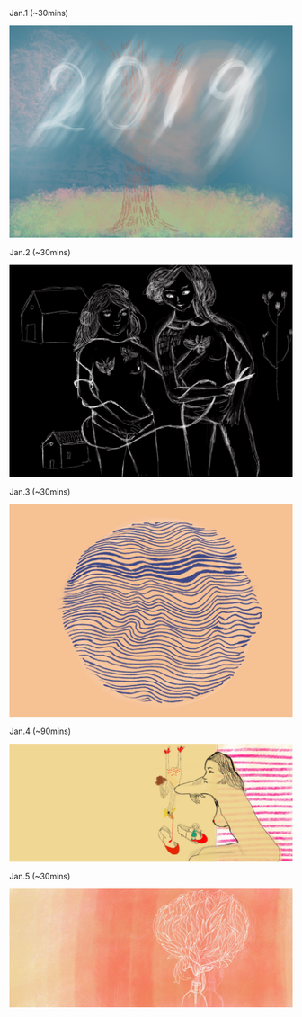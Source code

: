 Jan.1 (~30mins)

![Hello, 2019](1.jpg)

Jan.2 (~30mins)

![Girls](2.jpg)

Jan.3 (~30mins)

![Trompe](3.jpg)

Jan.4 (~90mins)

![Guide](4.jpg)

Jan.5 (~30mins)

![Layer](5.jpg)

